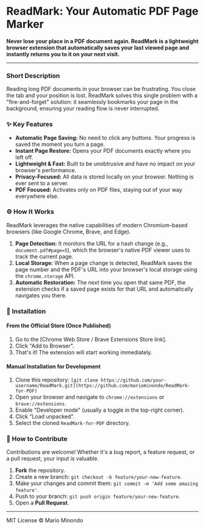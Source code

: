 # ReadMark: Your Automatic PDF Page Marker

**Never lose your place in a PDF document again. ReadMark is a lightweight browser extension that automatically saves your last viewed page and instantly returns you to it on your next visit.**

---

### Short Description

Reading long PDF documents in your browser can be frustrating. You close the tab and your position is lost. ReadMark solves this single problem with a "fire-and-forget" solution: it seamlessly bookmarks your page in the background, ensuring your reading flow is never interrupted.

### ✨ Key Features

* **Automatic Page Saving:** No need to click any buttons. Your progress is saved the moment you turn a page.
* **Instant Page Restore:** Opens your PDF documents exactly where you left off.
* **Lightweight & Fast:** Built to be unobtrusive and have no impact on your browser's performance.
* **Privacy-Focused:** All data is stored locally on your browser. Nothing is ever sent to a server.
* **PDF Focused:** Activates only on PDF files, staying out of your way everywhere else.

### ⚙️ How It Works

ReadMark leverages the native capabilities of modern Chromium-based browsers (like Google Chrome, Brave, and Edge).

1.  **Page Detection:** It monitors the URL for a hash change (e.g., `document.pdf#page=5`), which the browser's native PDF viewer uses to track the current page.
2.  **Local Storage:** When a page change is detected, ReadMark saves the page number and the PDF's URL into your browser's local storage using the `chrome.storage` API.
3.  **Automatic Restoration:** The next time you open that same PDF, the extension checks if a saved page exists for that URL and automatically navigates you there.

### 🚀 Installation

#### From the Official Store (Once Published)
1.  Go to the [Chrome Web Store / Brave Extensions Store link].
2.  Click "Add to Browser".
3.  That's it! The extension will start working immediately.

#### Manual Installation for Development
1.  Clone this repository: `[git clone https://github.com/your-username/ReadMark.git](https://github.com/mariominondo/ReadMark-for-PDF)`
2.  Open your browser and navigate to `chrome://extensions` or `brave://extensions`.
3.  Enable "Developer mode" (usually a toggle in the top-right corner).
4.  Click "Load unpacked".
5.  Select the cloned `ReadMark-for-PDF` directory.

### 🤝 How to Contribute

Contributions are welcome! Whether it's a bug report, a feature request, or a pull request, your input is valuable.

1.  **Fork** the repository.
2.  Create a new branch: `git checkout -b feature/your-new-feature`.
3.  Make your changes and commit them: `git commit -m 'Add some amazing feature'`.
4.  Push to your branch: `git push origin feature/your-new-feature`.
5.  Open a **Pull Request**.

---

MIT License © Mario Minondo
